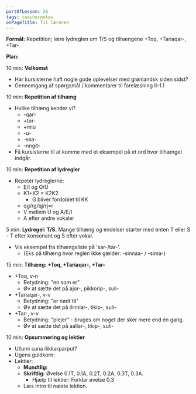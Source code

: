 ```yaml
---
partOfLesson: 26
tags: teachernotes
onPageTitle: Til læreren
---
```

**Formål:** Repetition; lære lydreglen om T/S og tilhængene +Toq, +Tariaqar-, +Tar- 

**Plan:**

10 min: **Velkomst**

- Har kursisterne haft nogle gode oplevelser med grønlandsk siden sidst?
- Gennemgang af spørgsmål / kommentarer til forelæsning II-1.1

10 min: **Repetition af tilhæng**

- Hvilke tilhæng kender vi?
    - -qar-
    - +tor-
    - +miu
    - -u-
    - -ssa-
    - -nngit-
- Få kursisterne til at komme med et eksempel på et ord hvor tilhænget indgår.

10 min: **Repetition af lydregler**

- Repetér lydreglerne:
    - E/I og O/U
    - K1+K2 = K2K2
        - G bliver fordoblet til KK
    - qg/rg/qj/rj=r
    - V mellem U og A/E/I
    - A efter andre vokaler

5 min: **Lydregel: T/S.** Mange tilhæng og endelser starter med enten T eller S - T efter konsonant og S efter vokal.

- Vis eksempel fra tilhængsliste på 'sar-/tar-'.
    - (Eks på tilhæng hvor reglen ikke gælder: -sinnaa- / -sima-)
    
15 min: **Tilhæng: +Toq, +Tariaqar-, +Tar-**
-   +Toq, v-n
    - Betydning: "en som er"
    - Øv at sætte det på ajor-, pikkorip-, suli-
-   +Tariaqar-, v-v
    - Betydning: "er nødt til"
    - Øv at sætte det på ilinniar-, tikip-, suli-
-   +Tar-, v-v
    - Betydning: "plejer" - bruges om noget der sker mere end én gang.
    - Øv at sætte det på aallar-, tikip-, suli-

10 min: **Opsummering og lektier**

- Ullumi suna ilikkarparput?
- Ugens guldkorn: 
- Lektier:
    - **Mundtlig:** 
    - **Skriftlig:** Øvelse 0.1T, 0.1A, 0.2T, 0.2A, 0.3T, 0.3A.
        - Hjælp til lektier: Forklar øvelse 0.3
    - Læs intro til næste lektion.
